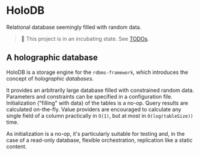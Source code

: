 # HoloDB

Relational database seemingly filled with random data.

> :construction: This project is in an incubating state. See [TODOs](./TODO.md).

## A holographic database

HoloDB is a storage engine for the `rdbms-framework`,
which introduces the concept of *holographic databases*.

It provides an arbitrarily large database filled with constrained random data.
Parameters and constraints can be specified in a configuration file.
Initialization ("filling" with data) of the tables is a no-op.
Query results are calculated on-the-fly.
Value providers are encouraged to calculate any single field of a column
practically in `O(1)`, but at most in `O(log(tableSize))` time.

As initialization is a no-op, it's particularly suitable for testing
and, in the case of a read-only database,
flexible orchestration, replication like a static content.
